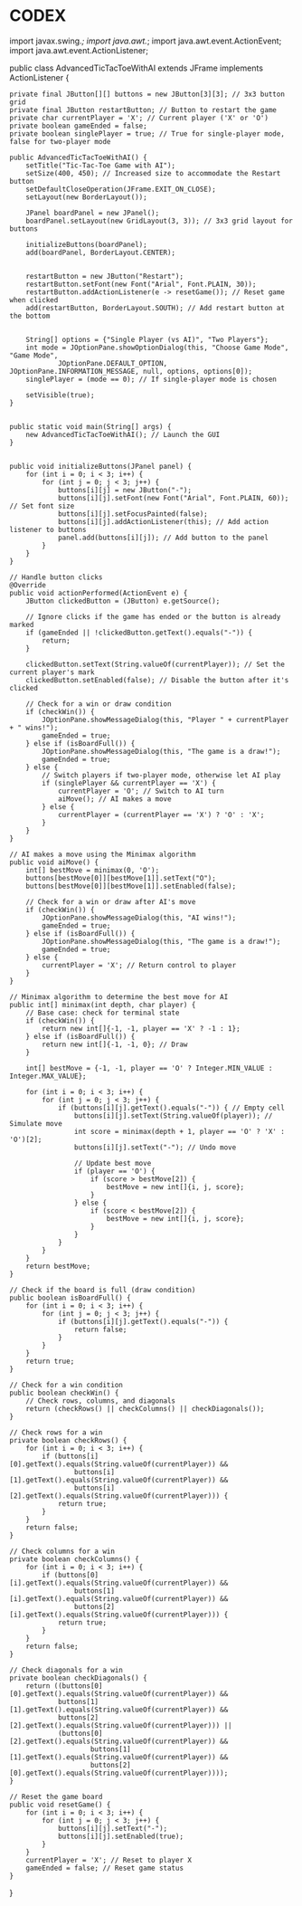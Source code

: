 # CODEX

import javax.swing.*;
import java.awt.*;
import java.awt.event.ActionEvent;
import java.awt.event.ActionListener;

public class AdvancedTicTacToeWithAI extends JFrame implements ActionListener {

    private final JButton[][] buttons = new JButton[3][3]; // 3x3 button grid
    private final JButton restartButton; // Button to restart the game
    private char currentPlayer = 'X'; // Current player ('X' or 'O')
    private boolean gameEnded = false;
    private boolean singlePlayer = true; // True for single-player mode, false for two-player mode

    public AdvancedTicTacToeWithAI() {
        setTitle("Tic-Tac-Toe Game with AI");
        setSize(400, 450); // Increased size to accommodate the Restart button
        setDefaultCloseOperation(JFrame.EXIT_ON_CLOSE);
        setLayout(new BorderLayout());

        JPanel boardPanel = new JPanel();
        boardPanel.setLayout(new GridLayout(3, 3)); // 3x3 grid layout for buttons

        initializeButtons(boardPanel);
        add(boardPanel, BorderLayout.CENTER);


        restartButton = new JButton("Restart");
        restartButton.setFont(new Font("Arial", Font.PLAIN, 30));
        restartButton.addActionListener(e -> resetGame()); // Reset game when clicked
        add(restartButton, BorderLayout.SOUTH); // Add restart button at the bottom


        String[] options = {"Single Player (vs AI)", "Two Players"};
        int mode = JOptionPane.showOptionDialog(this, "Choose Game Mode", "Game Mode",
                JOptionPane.DEFAULT_OPTION, JOptionPane.INFORMATION_MESSAGE, null, options, options[0]);
        singlePlayer = (mode == 0); // If single-player mode is chosen

        setVisible(true);
    }


    public static void main(String[] args) {
        new AdvancedTicTacToeWithAI(); // Launch the GUI
    }

    
    public void initializeButtons(JPanel panel) {
        for (int i = 0; i < 3; i++) {
            for (int j = 0; j < 3; j++) {
                buttons[i][j] = new JButton("-");
                buttons[i][j].setFont(new Font("Arial", Font.PLAIN, 60)); // Set font size
                buttons[i][j].setFocusPainted(false);
                buttons[i][j].addActionListener(this); // Add action listener to buttons
                panel.add(buttons[i][j]); // Add button to the panel
            }
        }
    }

    // Handle button clicks
    @Override
    public void actionPerformed(ActionEvent e) {
        JButton clickedButton = (JButton) e.getSource();

        // Ignore clicks if the game has ended or the button is already marked
        if (gameEnded || !clickedButton.getText().equals("-")) {
            return;
        }

        clickedButton.setText(String.valueOf(currentPlayer)); // Set the current player's mark
        clickedButton.setEnabled(false); // Disable the button after it's clicked

        // Check for a win or draw condition
        if (checkWin()) {
            JOptionPane.showMessageDialog(this, "Player " + currentPlayer + " wins!");
            gameEnded = true;
        } else if (isBoardFull()) {
            JOptionPane.showMessageDialog(this, "The game is a draw!");
            gameEnded = true;
        } else {
            // Switch players if two-player mode, otherwise let AI play
            if (singlePlayer && currentPlayer == 'X') {
                currentPlayer = 'O'; // Switch to AI turn
                aiMove(); // AI makes a move
            } else {
                currentPlayer = (currentPlayer == 'X') ? 'O' : 'X';
            }
        }
    }

    // AI makes a move using the Minimax algorithm
    public void aiMove() {
        int[] bestMove = minimax(0, 'O');
        buttons[bestMove[0]][bestMove[1]].setText("O");
        buttons[bestMove[0]][bestMove[1]].setEnabled(false);

        // Check for a win or draw after AI's move
        if (checkWin()) {
            JOptionPane.showMessageDialog(this, "AI wins!");
            gameEnded = true;
        } else if (isBoardFull()) {
            JOptionPane.showMessageDialog(this, "The game is a draw!");
            gameEnded = true;
        } else {
            currentPlayer = 'X'; // Return control to player
        }
    }

    // Minimax algorithm to determine the best move for AI
    public int[] minimax(int depth, char player) {
        // Base case: check for terminal state
        if (checkWin()) {
            return new int[]{-1, -1, player == 'X' ? -1 : 1};
        } else if (isBoardFull()) {
            return new int[]{-1, -1, 0}; // Draw
        }

        int[] bestMove = {-1, -1, player == 'O' ? Integer.MIN_VALUE : Integer.MAX_VALUE};

        for (int i = 0; i < 3; i++) {
            for (int j = 0; j < 3; j++) {
                if (buttons[i][j].getText().equals("-")) { // Empty cell
                    buttons[i][j].setText(String.valueOf(player)); // Simulate move
                    int score = minimax(depth + 1, player == 'O' ? 'X' : 'O')[2];
                    buttons[i][j].setText("-"); // Undo move

                    // Update best move
                    if (player == 'O') {
                        if (score > bestMove[2]) {
                            bestMove = new int[]{i, j, score};
                        }
                    } else {
                        if (score < bestMove[2]) {
                            bestMove = new int[]{i, j, score};
                        }
                    }
                }
            }
        }
        return bestMove;
    }

    // Check if the board is full (draw condition)
    public boolean isBoardFull() {
        for (int i = 0; i < 3; i++) {
            for (int j = 0; j < 3; j++) {
                if (buttons[i][j].getText().equals("-")) {
                    return false;
                }
            }
        }
        return true;
    }

    // Check for a win condition
    public boolean checkWin() {
        // Check rows, columns, and diagonals
        return (checkRows() || checkColumns() || checkDiagonals());
    }

    // Check rows for a win
    private boolean checkRows() {
        for (int i = 0; i < 3; i++) {
            if (buttons[i][0].getText().equals(String.valueOf(currentPlayer)) &&
                    buttons[i][1].getText().equals(String.valueOf(currentPlayer)) &&
                    buttons[i][2].getText().equals(String.valueOf(currentPlayer))) {
                return true;
            }
        }
        return false;
    }

    // Check columns for a win
    private boolean checkColumns() {
        for (int i = 0; i < 3; i++) {
            if (buttons[0][i].getText().equals(String.valueOf(currentPlayer)) &&
                    buttons[1][i].getText().equals(String.valueOf(currentPlayer)) &&
                    buttons[2][i].getText().equals(String.valueOf(currentPlayer))) {
                return true;
            }
        }
        return false;
    }

    // Check diagonals for a win
    private boolean checkDiagonals() {
        return ((buttons[0][0].getText().equals(String.valueOf(currentPlayer)) &&
                buttons[1][1].getText().equals(String.valueOf(currentPlayer)) &&
                buttons[2][2].getText().equals(String.valueOf(currentPlayer))) ||
                (buttons[0][2].getText().equals(String.valueOf(currentPlayer)) &&
                        buttons[1][1].getText().equals(String.valueOf(currentPlayer)) &&
                        buttons[2][0].getText().equals(String.valueOf(currentPlayer))));
    }

    // Reset the game board
    public void resetGame() {
        for (int i = 0; i < 3; i++) {
            for (int j = 0; j < 3; j++) {
                buttons[i][j].setText("-");
                buttons[i][j].setEnabled(true);
            }
        }
        currentPlayer = 'X'; // Reset to player X
        gameEnded = false; // Reset game status
    }
}
